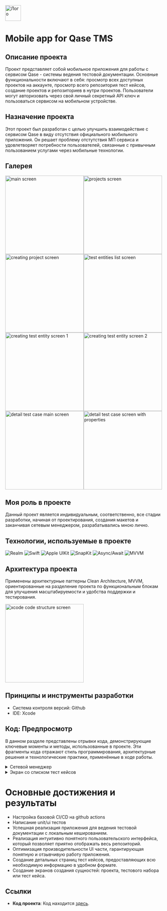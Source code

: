 <img src="https://github.com/ivn-srg/prtf-qase/blob/main/logo-2.jpeg" alt="Лого" style="width: 50px; height: 50px;"/>

# Mobile app for Qase TMS 

## Описание проекта

Проект представляет собой мобильное приложения для работы с сервисом Qase - системы ведения тестовой документации. Основные функциональности включают в себя: просмотр всех доступных проектов на аккаунте, просмотр всего репозитория тест кейсов, создание проектов и репозиториев в нутри проектов. Пользователи могут авторизовать через свой личный секретный API ключ и пользоваться сервисом на мобильном устройстве.

## Назначение проекта

Этот проект был разработан с целью улучшить взаимодействие с сервисом Qase в виду отсутствия официального мобильного приложения. Он решает проблему отстутствия МП сервиса и удовлетворяет потребности пользователей, связанные с привычным пользованием услугами через мобильные технологии.

## Галерея
<img src="https://github.com/ivn-srg/prtf-qase/blob/main/Simulator%20Screenshot%20-%20iPhone%2016%20Pro%20-%202025-01-07%20at%2020.54.55.png" alt="main screen" width="250"><img src="https://github.com/ivn-srg/prtf-qase/blob/main/Simulator%20Screenshot%20-%20iPhone%2016%20Pro%20-%202024-11-05%20at%2017.40.11.png" alt="projects screen" width="250"><img src="https://github.com/ivn-srg/prtf-qase/blob/main/Simulator%20Screenshot%20-%20iPhone%2016%20Pro%20-%202025-01-07%20at%2020.55.07.png" alt="creating project screen" width="250"><img src="https://github.com/ivn-srg/prtf-qase/blob/main/Simulator%20Screenshot%20-%20iPhone%2016%20Pro%20-%202025-01-07%20at%2020.55.44.png" alt="test entities list screen" width="250"><img src="https://github.com/ivn-srg/prtf-qase/blob/main/Simulator%20Screenshot%20-%20iPhone%2016%20Pro%20-%202025-01-07%20at%2020.55.52.png" alt="creating test entity screen 1" width="250"><img src="https://github.com/ivn-srg/prtf-qase/blob/main/Simulator%20Screenshot%20-%20iPhone%2016%20Pro%20-%202025-01-07%20at%2020.56.05.png" alt="creating test entity screen 2" width="250"><img src="https://github.com/ivn-srg/prtf-qase/blob/main/Simulator%20Screenshot%20-%20iPhone%2016%20Pro%20-%202025-01-07%20at%2020.56.15.png" alt="detail test case main screen" width="250"><img src="https://github.com/ivn-srg/prtf-qase/blob/main/Simulator%20Screenshot%20-%20iPhone%2016%20Pro%20-%202025-01-07%20at%2020.56.19.png" alt="detail test case screen with properties" width="250">

## Моя роль в проекте

Данный проект является индивидуальным, соответственно, все стадии разработки, начиная от проектирования, создания макетов и заканчивая сетевым менеджером, разрабатывались мною лично.


## Технологии, используемые в проекте

![Realm](https://img.shields.io/badge/Realm-5B8C4A?style=for-the-badge&logo=realm&logoColor=white)
![Swift](https://img.shields.io/badge/Swift-F05138?style=for-the-badge&logo=swift&logoColor=white)
![Apple UIKit](https://img.shields.io/badge/UIKit-007AFF?style=for-the-badge&logo=apple&logoColor=white)
![SnapKit](https://img.shields.io/badge/SnapKit-FF4B30?style=for-the-badge&logo=swift&logoColor=white)
![Async/Await](https://img.shields.io/badge/Async%20Await-4BCB1A?style=for-the-badge&logo=swift&logoColor=white)
![MVVM](https://img.shields.io/badge/MVVM-FF3D00?style=for-the-badge&logo=swift&logoColor=white)

## Архитектура проекта

Применены архитектурные паттерны Clean Architecture, MVVM, ориентированные на разделение проекта по функциональным блокам для улучшения масштабируемости и удобства поддержки и тестирования.

<img src="https://github.com/ivn-srg/prtf-qase/blob/main/Снимок%20экрана%202024-11-05%20в%2018.01.59.png" alt="xcode code structure screen" width="250">


## Принципы и инструменты разработки
- Система контроля версий: Github
- IDE: Xcode

## Код: Предпросмотр

В данном разделе представлены отрывки кода, демонстрирующие ключевые моменты и методы, использованные в проекте. Эти фрагменты кода отражают стиль программирования, архитектурные решения и технологические практики, применённые в ходе работы.

<details>
  <summary>Сетевой менеджер</summary>
  
  ```swift
  struct API {
    static let BASE_URL = "https://api.qase.io/v1"
    
    enum NetError: Error {
        case invalidURL, parsingError(String), serializationError(String),
             noInternetConnection, timeout, otherNetworkError(String), invalidCredantials
    }
    
    enum HTTPMethod: String {
        case get = "GET"
        case post = "POST"
        case patch = "PATCH"
        case delete = "DELETE"
    }
    
    enum Endpoint: String, CaseIterable {
        case project = "project"
        case suites = "suite"
        case cases = "case"
        
        func returnAllEnumCases() -> [String] {
            var listOfCases = [String]()
            
            for caseValue in Self.allCases {
                listOfCases.append(caseValue.rawValue)
            }
            
            return listOfCases
        }
    }
    
    enum QueryParams: String {
        case limit = "limit"
        case offset = "offset"
        case suiteId = "suite_id"
        case search = "search"
    }
  }

  protocol NetworkManager: AnyObject {
      func performRequest<T: Decodable>(
          with data: Encodable?,
          from urlString: URL?,
          method: API.HTTPMethod,
          modelType: T.Type
      ) async throws(API.NetError) -> T
      
      func composeURL(for method: API.Endpoint, urlComponents: [String?]?, queryItems: [API.QueryParams: Int?]?) -> URL?
      
      func auth(by token: String) async throws -> Bool
  }
  
  final class APIManager: NetworkManager {
      static let shared = APIManager()
      
      func auth(by token: String) async throws -> Bool {
          guard
              !token.isEmpty,
              let url = composeURL(for: .project, urlComponents: nil)
          else {
              return false
          }
          
          var request = URLRequest(url: url)
          request.httpMethod = "GET"
          request.addValue(token, forHTTPHeaderField: "Token")
          
          let (_, response) = try await URLSession.shared.data(for: request)
          
          guard let httpResponse = response as? HTTPURLResponse else {
              throw URLError(.badServerResponse)
          }
          
          guard (200...299).contains(httpResponse.statusCode) else {
              return false
          }
          
          return true
      }
      
      func performRequest<T: Decodable>(
          with data: Encodable? = nil,
          from urlString: URL?,
          method: API.HTTPMethod,
          modelType: T.Type
      ) async throws(API.NetError) -> T {
          guard
              let url = urlString,
              let authToken = AuthManager.shared.getAuthToken()
          else { throw .invalidURL }
          
          var request = URLRequest(url: url)
          request.httpMethod = method.rawValue
          request.addValue(authToken, forHTTPHeaderField: "Token")
          
          if let data = data {
              let encoder = JSONEncoder()
              let jsonData: Data
              encoder.keyEncodingStrategy = .convertToSnakeCase
              do {
                  jsonData = try encoder.encode(data)
                  request.httpBody = jsonData
                  request.addValue("application/json", forHTTPHeaderField: "content-type")
              } catch {
                  throw .serializationError(error.localizedDescription)
              }
          }
          
          if method == .delete || method == .get {
              request.addValue("application/json", forHTTPHeaderField: "accept")
          }
          
          return try await makeHTTPRequest(for: request, codableModelType: modelType)
      }
      
      private func makeHTTPRequest<T: Decodable>(
          for request: URLRequest,
          codableModelType: T.Type
      ) async throws(API.NetError) -> T {
          var errorMessage = ""
          
          do {
              let (data, _) = try await URLSession.shared.data(for: request)
              do {
                  let result = try JSONDecoder().decode(codableModelType, from: data)
                  return result
              } catch {
                  let errorModel = try JSONDecoder().decode(ResponseWithErrorModel.self, from: data)
                  
                  errorMessage = errorModel.errorMessage != nil
                  ? errorModel.errorMessage!
                  : errorModel.message != nil ? errorModel.message! : ""
              }
              throw API.NetError.parsingError(errorMessage)
          } catch let error as DecodingError {
              throw .parsingError(error.errorDescription ?? error.localizedDescription)
          } catch {
              guard errorMessage.isEmpty else { throw .parsingError(errorMessage) }
              throw .otherNetworkError(error.localizedDescription)
          }
      }
      
      func composeURL(for method: API.Endpoint, urlComponents: [String?]?, queryItems: [API.QueryParams: Int?]? = nil) -> URL? {
          
          var resultUrl = URL(string: "\(API.BASE_URL)/\(method.rawValue)")
          
          if let urlComponents = urlComponents {
              for component in urlComponents {
                  guard let component = component else { continue }
                  
                  resultUrl = resultUrl?.appendingPathComponent(component)
              }
          }
          
          if let queryItems = queryItems {
              var queryDict = [URLQueryItem]()
              
              for item in queryItems {
                  guard let itemValue = item.value else { continue }
                  
                  queryDict.append(URLQueryItem(name: item.key.rawValue, value: "\(itemValue)"))
              }
              
              resultUrl?.append(queryItems: queryDict)
          }
          
          return resultUrl
      }
  }
  
  final class APIMockManager: NetworkManager {
      static let shared = APIMockManager()
      
      func auth(by token: String) async throws -> Bool { true }
      
      func performRequest<T: Decodable>(
          with data: Encodable? = nil,
          from urlString: URL?,
          method: API.HTTPMethod,
          modelType: T.Type
      ) async throws(API.NetError) -> T {
          guard let url = urlString else { throw .invalidURL }
          
          return try await makeHTTPRequest(for: URLRequest(url: url), codableModelType: modelType)
      }
      
      private func makeHTTPRequest<T: Decodable>(
          for request: URLRequest,
          codableModelType: T.Type
      ) async throws(API.NetError) -> T {
          let errorMessage = ""
          
          do {
              try await Task.sleep(nanoseconds: 2000)
              
              let path = request.url?.pathComponents.last!
              
              let inputCase = API.Endpoint(rawValue: path ?? "")
              var resourceName: String
              
              switch inputCase {
              case .project:
                  resourceName = "project_data"
              case .suites:
                  resourceName = "suites_data"
              case .cases:
                  resourceName = "test_cases_data"
              case nil:
                  resourceName = "project_data"
              }
              
              guard let filePath = Bundle.main.path(forResource: "\(resourceName)", ofType: "json")
              else {
                  print("Файл не найден")
                  throw API.NetError.invalidURL
              }
              
              let data = try Data(contentsOf: URL(fileURLWithPath: filePath))
              
              let result = try JSONDecoder().decode(codableModelType, from: data)
              return result
              
          } catch let error as DecodingError {
              throw .parsingError(error.errorDescription ?? error.localizedDescription)
          } catch {
              guard errorMessage.isEmpty else { throw .parsingError(errorMessage) }
              throw .otherNetworkError(error.localizedDescription)
          }
      }
      
      func composeURL(for method: API.Endpoint, urlComponents: [String?]?, queryItems: [API.QueryParams: Int?]? = nil) -> URL? {
          
          var resultUrl = URL(string: "\(API.BASE_URL)/\(method.rawValue)")
          
          if let urlComponents = urlComponents {
              for component in urlComponents {
                  guard let component = component else { continue }
                  
                  resultUrl = resultUrl?.appendingPathComponent(component)
              }
          }
          
          if let queryItems = queryItems {
              var queryDict = [URLQueryItem]()
              
              for item in queryItems {
                  guard let itemValue = item.value else { continue }
                  
                  queryDict.append(URLQueryItem(name: item.key.rawValue, value: "\(itemValue)"))
              }
              
              resultUrl?.append(queryItems: queryDict)
          }
          
          return resultUrl
      }
  }
  
  
  final class ApiServiceConfiguration {
      public static let shared = ApiServiceConfiguration()
      
      private init() {}
      
      var apiService: NetworkManager {
          if shouldUseMockingService {
              return APIMockManager.shared
          } else {
              return APIManager.shared
          }
      }
      
      private var shouldUseMockingService: Bool = false
      
      func setMockingServiceEnabled() {
          shouldUseMockingService = true
      }
  }
  ```
</details>

<details>
  <summary>Экран со списком тест кейсов</summary>

  ```swift
  final class TestEntitiesTableViewController: UIViewController {
    
    var viewModel: TestEntitiesViewModel
    
    // MARK: - UI
    
    private lazy var tableVw: UITableView = {
        let tv = UITableView()
        tv.translatesAutoresizingMaskIntoConstraints = false
        tv.rowHeight = UITableView.automaticDimension
        tv.estimatedRowHeight = 44
        tv.register(SuitesAndCasesTableViewCell.self, forCellReuseIdentifier: SuitesAndCasesTableViewCell.cellId)
        return tv
    }()
    
    private let emptyDataLabel: UILabel = EmptyDataLabel()
    
    // MARK: - Lifecycles
    
    init(parentSuite: ParentSuite? = nil) {
        viewModel = parentSuite != nil
        ? TestEntitiesViewModel(parentSuite: parentSuite)
        : TestEntitiesViewModel()
        
        super.init(nibName: nil, bundle: nil)
    }
    
    required init?(coder: NSCoder) {
        fatalError("init(coder:) has not been implemented")
    }
    
    override func viewDidLoad() {
        super.viewDidLoad()
        
        viewModel.delegate = self
        setupTableView()
        configureRefreshControls()
        navigationItem.rightBarButtonItem = UIBarButtonItem(barButtonSystemItem: .add, target: self, action: #selector(addNewEntity))
    }
    
    override func viewWillAppear(_ animated: Bool) {
        super.viewWillAppear(true)
        executeWithErrorHandling {
            try await self.viewModel.requestEntitiesData(place: .start)
        }
    }
    
    // MARK: - Setuping UI for tableView
    func setupTableView() {
        view.backgroundColor = AppTheme.bgPrimaryColor
        title = viewModel.parentSuite == nil ? PROJECT_NAME
        : self.viewModel.testEntitiesData.filter( {$0.isSuite && $0.id == self.viewModel.parentSuite?.id} ).first?.title
        
        tableVw.delegate = self
        tableVw.dataSource = self
        
        view.addSubview(tableVw)
        tableVw.addSubview(emptyDataLabel)
        
        tableVw.snp.makeConstraints {
            $0.edges.equalTo(view.safeAreaLayoutGuide.snp.edges)
        }
        emptyDataLabel.snp.makeConstraints {
            $0.center.equalToSuperview()
        }
    }
    
    private func updateEmptyDataLabelVisibility() {
        emptyDataLabel.isHidden = viewModel.countOfRows() > 0
    }
    
    // MARK: - @objc funcs
    @objc func addNewEntity() {
        let vc = CreateSuiteOrCaseViewController(viewModel: .init(parentSuiteId: viewModel.parentSuite?.id))
        vc.modalPresentationStyle = .fullScreen
        present(vc, animated: true)
    }
  }
  
  // MARK: - UpdateTableViewProtocol
  extension TestEntitiesTableViewController: UpdateTableViewProtocol {
      func updateTableView() {
          Task { @MainActor in
              tableVw.reloadData()
          }
      }
  }
  
  // MARK: - NextViewControllerPusher
  extension TestEntitiesTableViewController: NextViewControllerPusher {
      func pushToNextVC(to item: Int?) {
          guard let item = item else { return }
          
          let vc: UIViewController
          let testEntityItem = viewModel.testEntitiesData[item]
          let parentSuite = ParentSuite(id: testEntityItem.id, title: testEntityItem.title, codeOfProject: PROJECT_NAME)
          let caseItem = viewModel.testEntitiesData[item]
          
          if testEntityItem.isSuite {
              vc = TestEntitiesTableViewController(parentSuite: parentSuite)
          } else {
              vc = TestCaseViewController(caseUniqueKey: "\(caseItem.id)_\(PROJECT_NAME)")
          }
          navigationController?.pushViewController(vc, animated: true)
      }
  }
  
  // MARK: - Table view data source
  extension TestEntitiesTableViewController: UITableViewDataSource {
      
      func numberOfSections(in tableView: UITableView) -> Int {
          updateEmptyDataLabelVisibility()
          return viewModel.testEntitiesData.count > 0 ? 1 : 0
      }
      
      func tableView(_ tableView: UITableView, titleForHeaderInSection section: Int) -> String? {
          title
      }
      
      func tableView(_ tableView: UITableView, numberOfRowsInSection section: Int) -> Int {
          viewModel.countOfRows()
      }
      
      func tableView(_ tableView: UITableView, cellForRowAt indexPath: IndexPath) -> UITableViewCell {
          guard let cell = tableView.dequeueReusableCell(
              withIdentifier: SuitesAndCasesTableViewCell.cellId,
              for: indexPath) as? SuitesAndCasesTableViewCell
          else { return UITableViewCell() }
          
          let dataForCell = viewModel.testEntitiesData[indexPath.row]
          cell.configure(with: dataForCell)
          
          return cell
      }
      
      func tableView(_ tableView: UITableView, didSelectRowAt indexPath: IndexPath) {
          pushToNextVC(to: indexPath.row)
      }
  }
  
  // MARK: - Table view delegate
  extension TestEntitiesTableViewController: UITableViewDelegate {
      func tableView(_ tableView: UITableView, estimatedHeightForRowAt indexPath: IndexPath) -> CGFloat {
          return UITableView.automaticDimension
      }
      
      func tableView(_ tableView: UITableView, trailingSwipeActionsConfigurationForRowAt indexPath: IndexPath) -> UISwipeActionsConfiguration? {
          let swipeAction = UIContextualAction(style: .destructive, title: "Delete".localized) { [weak self] _, _, completionHandler in
              guard let self = self else { return }
              let entity = viewModel.testEntitiesData[indexPath.row]
              let entityName = entity.isSuite ? "Test suite".localized : "Test case".localized
              let composedMessage = String(format: "confirmMessage".localized, entityName.localized.lowercased(), "")
              
              UIAlertController.showConfirmAlert(
                  on: self,
                  title: "Confirmation".localized,
                  message: composedMessage) { _ in
                      self.executeWithErrorHandling {
                          try await self.viewModel.deleteEntity(at: indexPath.row)
                      }
                      completionHandler(true)
                  } cancelCompetionHandler: { _ in
                      completionHandler(false)
                  }
          }
          swipeAction.image = AppTheme.trashImage
          return UISwipeActionsConfiguration(actions: [swipeAction])
      }
      
      func tableView(_ tableView: UITableView, willDisplay cell: UITableViewCell, forRowAt indexPath: IndexPath) {
          if viewModel.testEntitiesData.count - indexPath.row <= 3 && !viewModel.isLoading {
              executeWithErrorHandling { [weak self] in
                  try await self?.viewModel.requestEntitiesData(place: .continuos)
              }
          }
      }
  }
  
  extension TestEntitiesTableViewController {
      func configureRefreshControls() {
          tableVw.refreshControl = UIRefreshControl()
          tableVw.refreshControl?.addTarget(self,
                                            action: #selector(handleRefreshControl),
                                            for: .valueChanged)
          
          
          let activityIndicatorView = UIActivityIndicatorView(style: .medium)
          tableVw.tableFooterView = activityIndicatorView
      }
      
      @objc func handleRefreshControl() {
          executeWithErrorHandling {
              try await self.viewModel.requestEntitiesData(place: .start)
          }
          
          tableVw.refreshControl?.endRefreshing()
      }
  }
  ```
</details>

# Основные достижения и результаты

- Настройка базовой CI/CD на github actions
- Написание unit/ui тестов
- Успешная реализация приложения для ведения тестовой документации с локальным кешированием.
- Реализация интуитивно понятного пользовательского интерфейса, который позволяет приятно отображать весь репозиторий.
- Оптимизация производительности UI части, гарантирующая понятную и отзывчивую работу приложения.
- Создание детальных страниц тест кейсов, предоставляющих всю необходимую информацию в удобном формате.
- Создание экранов создания сущностей: проекта, тестового набора или тест кейса.

## Ссылки

- **Код проекта**: Код находится <a href="https://github.com/ivn-srg/iOSPetProjectWithQaseAPI">здесь</a>.
